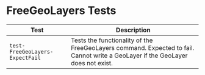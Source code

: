 # FreeGeoLayers Tests

|Test|Description|
|----|-----|
|`test-FreeGeoLayers-ExpectFail`|Tests the functionality of the FreeGeoLayers command. Expected to fail. Cannot write a GeoLayer if the GeoLayer does not exist.|